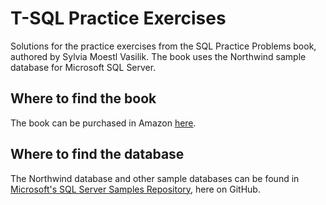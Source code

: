 # T-SQL Practice Exercises

Solutions for the practice exercises from the SQL Practice Problems book, authored by Sylvia Moestl Vasilik. The book uses the Northwind sample database for Microsoft SQL Server.

## Where to find the book

The book can be purchased in Amazon [here](https://www.amazon.com/SQL-Practice-Problems-learn-doing-ebook/dp/B01N41VQFO).


## Where to find the database

The Northwind database and other sample databases can be found in [Microsoft's SQL Server Samples Repository](https://github.com/microsoft/sql-server-samples/), here on GitHub.